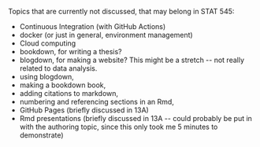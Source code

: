 Topics that are currently not discussed, that may belong in STAT 545:

- Continuous Integration (with GitHub Actions)
- docker (or just in general, environment management)
- Cloud computing
- bookdown, for writing a thesis?
- blogdown, for making a website? This might be a stretch -- not really related to data analysis.
- using blogdown, 
- making a bookdown book, 
- adding citations to markdown, 
- numbering and referencing sections in an Rmd, 
- GitHub Pages (briefly discussed in 13A)
- Rmd presentations (briefly discussed in 13A -- could probably be put in with the authoring topic, since this only took me 5 minutes to demonstrate)
